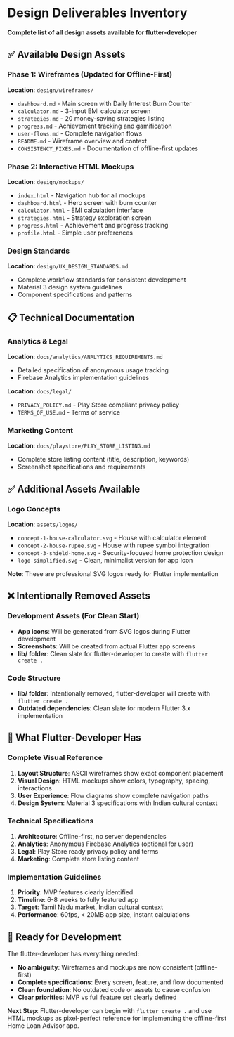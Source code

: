 # Design Deliverables Inventory
**Complete list of all design assets available for flutter-developer**

## ✅ Available Design Assets

### Phase 1: Wireframes (Updated for Offline-First)
**Location**: `design/wireframes/`
- `dashboard.md` - Main screen with Daily Interest Burn Counter
- `calculator.md` - 3-input EMI calculator screen  
- `strategies.md` - 20 money-saving strategies listing
- `progress.md` - Achievement tracking and gamification
- `user-flows.md` - Complete navigation flows
- `README.md` - Wireframe overview and context
- `CONSISTENCY_FIXES.md` - Documentation of offline-first updates

### Phase 2: Interactive HTML Mockups  
**Location**: `design/mockups/`
- `index.html` - Navigation hub for all mockups
- `dashboard.html` - Hero screen with burn counter
- `calculator.html` - EMI calculation interface
- `strategies.html` - Strategy exploration screen
- `progress.html` - Achievement and progress tracking
- `profile.html` - Simple user preferences

### Design Standards
**Location**: `design/UX_DESIGN_STANDARDS.md`
- Complete workflow standards for consistent development
- Material 3 design system guidelines
- Component specifications and patterns

## 📋 Technical Documentation

### Analytics & Legal
**Location**: `docs/analytics/ANALYTICS_REQUIREMENTS.md`
- Detailed specification of anonymous usage tracking
- Firebase Analytics implementation guidelines

**Location**: `docs/legal/`
- `PRIVACY_POLICY.md` - Play Store compliant privacy policy
- `TERMS_OF_USE.md` - Terms of service

### Marketing Content
**Location**: `docs/playstore/PLAY_STORE_LISTING.md`
- Complete store listing content (title, description, keywords)
- Screenshot specifications and requirements

## ✅ Additional Assets Available

### Logo Concepts
**Location**: `assets/logos/`
- `concept-1-house-calculator.svg` - House with calculator element
- `concept-2-house-rupee.svg` - House with rupee symbol integration
- `concept-3-shield-home.svg` - Security-focused home protection design
- `logo-simplified.svg` - Clean, minimalist version for app icon

**Note**: These are professional SVG logos ready for Flutter implementation

## ❌ Intentionally Removed Assets

### Development Assets (For Clean Start)
- **App icons**: Will be generated from SVG logos during Flutter development
- **Screenshots**: Will be created from actual Flutter app screens
- **lib/ folder**: Clean slate for flutter-developer to create with `flutter create .`

### Code Structure  
- **lib/ folder**: Intentionally removed, flutter-developer will create with `flutter create .`
- **Outdated dependencies**: Clean slate for modern Flutter 3.x implementation

## 🎯 What Flutter-Developer Has

### Complete Visual Reference
1. **Layout Structure**: ASCII wireframes show exact component placement
2. **Visual Design**: HTML mockups show colors, typography, spacing, interactions
3. **User Experience**: Flow diagrams show complete navigation paths
4. **Design System**: Material 3 specifications with Indian cultural context

### Technical Specifications
1. **Architecture**: Offline-first, no server dependencies
2. **Analytics**: Anonymous Firebase Analytics (optional for user)
3. **Legal**: Play Store ready privacy policy and terms
4. **Marketing**: Complete store listing content

### Implementation Guidelines
1. **Priority**: MVP features clearly identified  
2. **Timeline**: 6-8 weeks to fully featured app
3. **Target**: Tamil Nadu market, Indian cultural context
4. **Performance**: 60fps, < 20MB app size, instant calculations

## 🚀 Ready for Development

The flutter-developer has everything needed:
- **No ambiguity**: Wireframes and mockups are now consistent (offline-first)
- **Complete specifications**: Every screen, feature, and flow documented
- **Clean foundation**: No outdated code or assets to cause confusion
- **Clear priorities**: MVP vs full feature set clearly defined

**Next Step**: Flutter-developer can begin with `flutter create .` and use HTML mockups as pixel-perfect reference for implementing the offline-first Home Loan Advisor app.